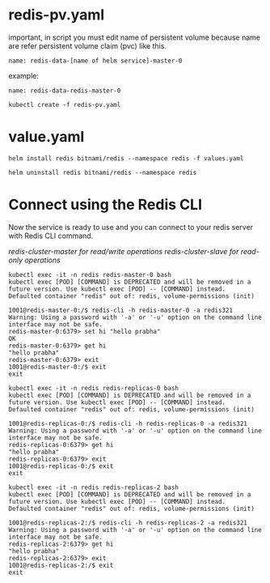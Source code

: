 # redis-pv.yaml

important, in script you must edit name of persistent volume because name are refer persistent volume claim (pvc) like this.
```
name: redis-data-[name of helm service]-master-0
```

example: 
```
name: redis-data-redis-master-0
```
```
kubectl create -f redis-pv.yaml
```
# value.yaml
```
helm install redis bitnami/redis --namespace redis -f values.yaml
```
```
helm uninstall redis bitnami/redis --namespace redis
```

# Connect using the Redis CLI
Now the service is ready to use and you can connect to your redis server with Redis CLI command.

*redis-cluster-master for read/write operations*
*redis-cluster-slave for read-only operations*

```
kubectl exec -it -n redis redis-master-0 bash
kubectl exec [POD] [COMMAND] is DEPRECATED and will be removed in a future version. Use kubectl exec [POD] -- [COMMAND] instead.
Defaulted container "redis" out of: redis, volume-permissions (init)

1001@redis-master-0:/$ redis-cli -h redis-master-0 -a redis321
Warning: Using a password with '-a' or '-u' option on the command line interface may not be safe.
redis-master-0:6379> set hi "hello prabha"
OK
redis-master-0:6379> get hi
"hello prabha"
redis-master-0:6379> exit
1001@redis-master-0:/$ exit
exit
```
```
kubectl exec -it -n redis redis-replicas-0 bash
kubectl exec [POD] [COMMAND] is DEPRECATED and will be removed in a future version. Use kubectl exec [POD] -- [COMMAND] instead.
Defaulted container "redis" out of: redis, volume-permissions (init)

1001@redis-replicas-0:/$ redis-cli -h redis-replicas-0 -a redis321
Warning: Using a password with '-a' or '-u' option on the command line interface may not be safe.
redis-replicas-0:6379> get hi
"hello prabha"
redis-replicas-0:6379> exit
1001@redis-replicas-0:/$ exit
exit
```
```
kubectl exec -it -n redis redis-replicas-2 bash
kubectl exec [POD] [COMMAND] is DEPRECATED and will be removed in a future version. Use kubectl exec [POD] -- [COMMAND] instead.
Defaulted container "redis" out of: redis, volume-permissions (init)

1001@redis-replicas-2:/$ redis-cli -h redis-replicas-2 -a redis321
Warning: Using a password with '-a' or '-u' option on the command line interface may not be safe.
redis-replicas-2:6379> get hi
"hello prabha"
redis-replicas-2:6379> exit
1001@redis-replicas-2:/$ exit
exit
```
